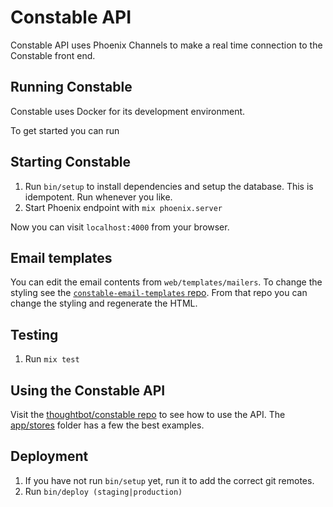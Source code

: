 # Constable API

Constable API uses Phoenix Channels to make a real time connection to the
Constable front end.

## Running Constable

Constable uses Docker for its development environment.

To get started you can run 

## Starting Constable

1. Run `bin/setup` to install dependencies and setup the database. This is
idempotent. Run whenever you like.
2. Start Phoenix endpoint with `mix phoenix.server`

Now you can visit `localhost:4000` from your browser.

## Email templates

You can edit the email contents from `web/templates/mailers`. To change the
styling see the [`constable-email-templates`
repo](https://github.com/thoughtbot/constable-email-templates). From that repo
you can change the styling and regenerate the HTML.

## Testing

1. Run `mix test`

## Using the Constable API

Visit the [thoughtbot/constable repo](http://github.com/thoughtbot/constable) to
see how to use the API.
The [app/stores](https://github.com/thoughtbot/constable/tree/master/app/stores)
folder has a few the best examples.

## Deployment

1. If you have not run `bin/setup` yet, run it to add the correct git remotes.
2. Run `bin/deploy (staging|production)`
